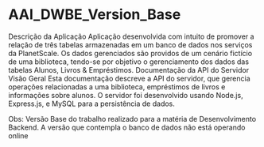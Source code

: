 # AAI_DWBE_Version_Base


Descrição da Aplicação
Aplicação desenvolvida com intuito de promover a relação de três tabelas
armazenadas em um banco de dados nos serviços da PlanetScale. Os dados
gerenciados são providos de um cenário fictício de uma biblioteca, tendo-se por
objetivo o gerenciamento dos dados das tabelas Alunos, Livros & Empréstimos.
Documentação da API do Servidor
Visão Geral
Esta documentação descreve a API do servidor, que gerencia operações
relacionadas a uma biblioteca, empréstimos de livros e informações sobre alunos. O
servidor foi desenvolvido usando Node.js, Express.js, e MySQL para a persistência
de dados.


 Obs: Versão Base do trabalho realizado para a matéria de Desenvolvimento Backend. A versão que contempla o banco de dados não está operando online
